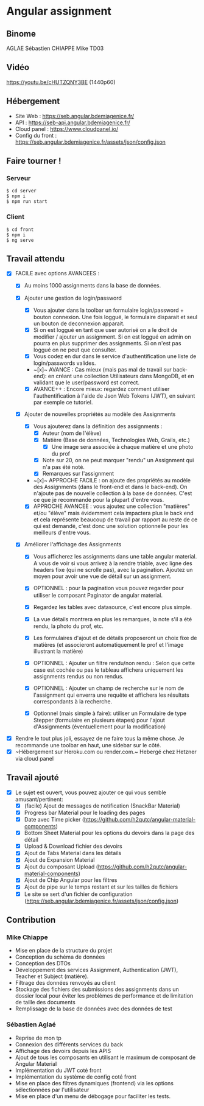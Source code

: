 # Angular assignment

## Binome
AGLAE Sébastien
CHIAPPE Mike
TD03

## Vidéo
https://youtu.be/cHUTZQNY3BE (1440p60)

## Hébergement
- Site Web : https://seb.angular.bdemiagenice.fr/
- API : https://seb-api.angular.bdemiagenice.fr/
- Cloud panel : https://www.cloudpanel.io/
- Config du front : https://seb.angular.bdemiagenice.fr/assets/json/config.json

## Faire tourner !
### Serveur
```
$ cd server
$ npm i
$ npm run start
```

### Client
```
$ cd front
$ npm i
$ ng serve
```

## Travail attendu
- [x] FACILE avec options AVANCEES :
  - [x] Au moins 1000 assignments dans la base de données. 
  - [x] Ajouter une gestion de login/password
    - [x] Vous ajouter dans la toolbar un formulaire login/password + bouton connexion. Une fois loggué, le formulaire disparait et seul un bouton de deconnexion apparait.
    - [x] Si on est loggué en tant que user autorisé on a le droit de modifier / ajouter un assignment. Si on est loggué en admin on pourra en plus supprimer des assignments. Si on n'est pas loggué on ne peut que consulter.
    - [x] Vous codez en dur dans le service d'authentification une liste de login/passwords valides.
    - ~[x]~ AVANCE : Cas mieux (mais pas mal de travail sur back-end): en créant une collection Utilisateurs dans MongoDB, et en validant que le user/password est correct.
 
    - [x] AVANCE++ : Encore mieux: regardez comment utiliser l'authentification à l'aide de Json Web Tokens (JWT), en suivant par exemple ce tutoriel. 
  
  - [x] Ajouter de nouvelles propriétés au modèle des Assignments
    - [x] Vous ajouterez dans la définition des assignments : 
      - [x] Auteur (nom de l'élève)
      - [x] Matière (Base de données, Technologies Web, Grails, etc.)
        - [x] Une image sera associée à chaque matière et une photo du prof
      - [x] Note sur 20, on ne peut marquer "rendu" un Assignment qui n'a pas été noté.
      - [x] Remarques sur l'assignment
 
    - ~[x]~ APPROCHE FACILE : on ajoute des propriétés au modèle des Assignments (dans le front-end et dans le back-end). On n'ajoute pas de nouvelle collection à la base de données. C'est ce que je recommande pour la plupart d'entre vous.
    - [x] APPROCHE AVANCEE : vous ajoutez une collection "matières" et/ou "élève" mais évidemment cela impactera plus le back end et cela représente beaucoup de travail par rapport au reste de ce qui est demandé, c'est donc une solution optionnelle pour les meilleurs d'entre vous.
 
  - [x] Améliorer l'affichage des Assignments
    - [x] Vous afficherez les assignments dans une table angular material. A vous de voir si vous arrivez à la rendre triable, avec ligne des headers fixe (qui ne scrolle pas), avec la pagination. Ajoutez un moyen pour avoir une vue de détail sur un assignment.
    - [x] OPTIONNEL : pour la pagination vous pouvez regarder pour utiliser le composant Paginator de angular material.
    - [x] Regardez les tables avec datasource, c'est encore plus simple.
    - [x] La vue détails montrera en plus les remarques, la note s'il a été rendu, la photo du prof, etc.
    - [x] Les formulaires d'ajout et de détails proposeront un choix fixe de matières (et associeront automatiquement le prof et l'image illustrant la matière)
 
    - [x] OPTIONNEL : Ajouter un filtre rendu/non rendu : Selon que cette case est cochée ou pas le tableau affichera uniquement les assignments rendus ou non rendus.
 
    - [x] OPTIONNEL : Ajouter un champ de recherche sur le nom de l'assignment qui enverra une requête et affichera les résultats correspondants à la recherche.
 
    - [x] Optionnel (mais simple à faire): utiliser un Formulaire de type Stepper (formulaire en plusieurs étapes) pour l'ajout d'Assignments (éventuellement pour la modification)

- [x] Rendre le tout plus joli, essayez de ne faire tous la même chose. Je recommande une toolbar en haut, une sidebar sur le côté.
- [x] ~Hébergement sur Heroku.com ou render.com.~ Hebergé chez Hetzner via cloud panel

## Travail ajouté
- [x] Le sujet est ouvert, vous pouvez ajouter ce qui vous semble amusant/pertinent:
  - [x] (facile) Ajout de messages de notification (SnackBar Material)
  - [x] Progress bar Material pour le loading des pages
  - [x] Date avec Time picker (https://github.com/h2qutc/angular-material-components)
  - [x] Bottom Sheet Material pour les options du devoirs dans la page des détail
  - [x] Upload & Download fichier des devoirs
  - [x] Ajout de Tabs Material dans les détails
  - [x] Ajout de Expansion Material
  - [x] Ajout du composant Upload (https://github.com/h2qutc/angular-material-components)
  - [x] Ajout de Chip Angular pour les filtres
  - [x] Ajout de pipe sur le temps restant et sur les tailles de fichiers
  - [x] Le site se sert d'un fichier de configuration (https://seb.angular.bdemiagenice.fr/assets/json/config.json)
  
## Contribution
### Mike Chiappe
- Mise en place de la structure du projet
- Conception du schéma de données
- Conception des DTOs
- Développement des services Assignment, Authentication (JWT), Teacher et Subject (matière).
- Filtrage des données renvoyés au client
- Stockage des fichiers des submissions des assignments dans un dossier local pour éviter les problèmes de performance et de limitation de taille des documents
- Remplissage de la base de données avec des données de test

### Sébastien Aglaé
- Reprise de mon tp
- Connexion des différents services du back
- Affichage des devoirs depuis les APIS
- Ajout de tous les composants en utilisant le maximum de composant de Angular Material
- Implémentation du JWT coté front
- Implémentation du système de config coté front
- Mise en place des filtres dynamiques (frontend) via les options sélectionnées par l'utilisateur
- Mise en place d'un menu de débogage pour faciliter les tests.
